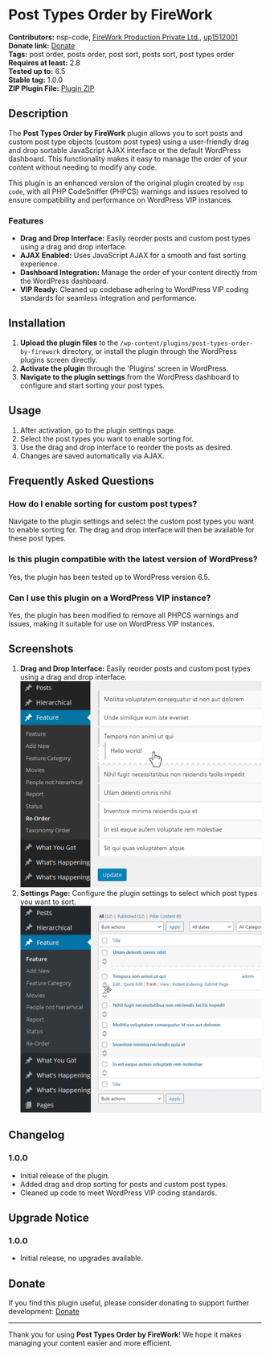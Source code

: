 # Post Types Order by FireWork

**Contributors:** nsp-code, [FireWork Production Private Ltd.](https://github.com/FireWork-Production-Private-Ltd), [up1512001](https://github.com/up1512001)  <br/>
**Donate link:** [Donate](http://www.nsp-code.com/donate.php)  
**Tags:** post order, posts order, post sort, posts sort, post types order  
**Requires at least:** 2.8  
**Tested up to:** 6.5  
**Stable tag:** 1.0.0  
**ZIP Plugin File:** [Plugin ZIP](https://github.com/FireWork-Production-Private-Ltd/post-types-order/blob/main/post-types-order-by-firework.zip)

## Description

The **Post Types Order by FireWork** plugin allows you to sort posts and custom post type objects (custom post types) using a user-friendly drag and drop sortable JavaScript AJAX interface or the default WordPress dashboard. This functionality makes it easy to manage the order of your content without needing to modify any code.

This plugin is an enhanced version of the original plugin created by `nsp code`, with all PHP CodeSniffer (PHPCS) warnings and issues resolved to ensure compatibility and performance on WordPress VIP instances.

### Features

- **Drag and Drop Interface:** Easily reorder posts and custom post types using a drag and drop interface.
- **AJAX Enabled:** Uses JavaScript AJAX for a smooth and fast sorting experience.
- **Dashboard Integration:** Manage the order of your content directly from the WordPress dashboard.
- **VIP Ready:** Cleaned up codebase adhering to WordPress VIP coding standards for seamless integration and performance.

## Installation

1. **Upload the plugin files** to the `/wp-content/plugins/post-types-order-by-firework` directory, or install the plugin through the WordPress plugins screen directly.
2. **Activate the plugin** through the 'Plugins' screen in WordPress.
3. **Navigate to the plugin settings** from the WordPress dashboard to configure and start sorting your post types.

## Usage

1. After activation, go to the plugin settings page.
2. Select the post types you want to enable sorting for.
3. Use the drag and drop interface to reorder the posts as desired.
4. Changes are saved automatically via AJAX.

## Frequently Asked Questions

### How do I enable sorting for custom post types?
Navigate to the plugin settings and select the custom post types you want to enable sorting for. The drag and drop interface will then be available for these post types.

### Is this plugin compatible with the latest version of WordPress?
Yes, the plugin has been tested up to WordPress version 6.5.

### Can I use this plugin on a WordPress VIP instance?
Yes, the plugin has been modified to remove all PHPCS warnings and issues, making it suitable for use on WordPress VIP instances.

## Screenshots

1. **Drag and Drop Interface:** Easily reorder posts and custom post types using a drag and drop interface.
   ![Drag and Drop Interface](./plugins/post-types-order-by-firework/screenshot-1.png)
2. **Settings Page:** Configure the plugin settings to select which post types you want to sort.
   ![Settings Page](./plugins/post-types-order-by-firework/screenshot-2.png)

## Changelog

### 1.0.0
- Initial release of the plugin.
- Added drag and drop sorting for posts and custom post types.
- Cleaned up code to meet WordPress VIP coding standards.

## Upgrade Notice

### 1.0.0
- Initial release, no upgrades available.

## Donate

If you find this plugin useful, please consider donating to support further development: [Donate](http://www.nsp-code.com/donate.php)

---

Thank you for using **Post Types Order by FireWork**! We hope it makes managing your content easier and more efficient.
